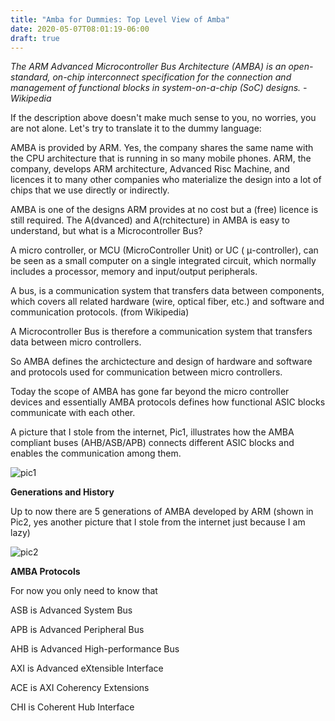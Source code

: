 ```yaml
---
title: "Amba for Dummies: Top Level View of Amba"
date: 2020-05-07T08:01:19-06:00
draft: true
---
```

*The ARM Advanced Microcontroller Bus Architecture (AMBA) is an open-standard, on-chip interconnect specification for the connection and management of functional blocks in system-on-a-chip (SoC) designs. - Wikipedia*

<!--more-->

If the description above doesn't make much sense to you, no worries, you are not alone. Let's try to translate it to the dummy language:

AMBA is provided by ARM. Yes, the company shares the same name with the CPU architecture that is running in so many mobile phones. ARM, the company, develops ARM architecture, Advanced Risc Machine, and licences it to many other companies who materialize the design into a lot of chips that we use directly or indirectly.

AMBA is one of the designs ARM provides at no cost but a (free) licence is still required. The A(dvanced) and A(rchitecture) in AMBA is easy to understand, but what is a Microcontroller Bus?

A micro controller, or MCU (MicroController Unit) or UC ( μ-controller), can be seen as a small computer on a single integrated circuit, which normally includes a processor, memory and input/output peripherals.

A bus, is a communication system that transfers data between components, which covers all related hardware (wire, optical fiber, etc.) and software and communication protocols. (from Wikipedia)

A Microcontroller Bus is therefore a communication system that transfers data between micro controllers.

So AMBA defines the archictecture and design of hardware and software and protocols used for communication between micro controllers.

Today the scope of AMBA has gone far beyond the micro controller devices and essentially AMBA protocols defines how functional ASIC blocks communicate with each other.

A picture that I stole from the internet, Pic1, illustrates how the AMBA compliant buses (AHB/ASB/APB) connects different ASIC blocks and enables the communication among them.

![pic1](/galleries/amba_top_level_1.png)

**Generations and History**

Up to now there are 5 generations of AMBA developed by ARM (shown in Pic2, yes another picture that I stole from the internet just because I am lazy)

![pic2](/galleries/amba_top_level_2.png)

**AMBA Protocols**

For now you only need to know that

ASB is Advanced System Bus

APB is Advanced Peripheral Bus

AHB is Advanced High-performance Bus

AXI is Advanced eXtensible Interface

ACE is AXI Coherency Extensions

CHI is Coherent Hub Interface
